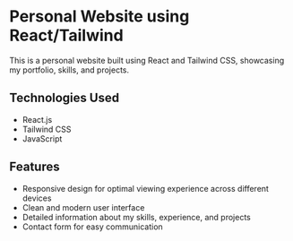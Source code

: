 # Personal Website using React/Tailwind

This is a personal website built using React and Tailwind CSS, showcasing my portfolio, skills, and projects.

## Technologies Used

- React.js
- Tailwind CSS
- JavaScript

## Features

- Responsive design for optimal viewing experience across different devices
- Clean and modern user interface
- Detailed information about my skills, experience, and projects
- Contact form for easy communication

